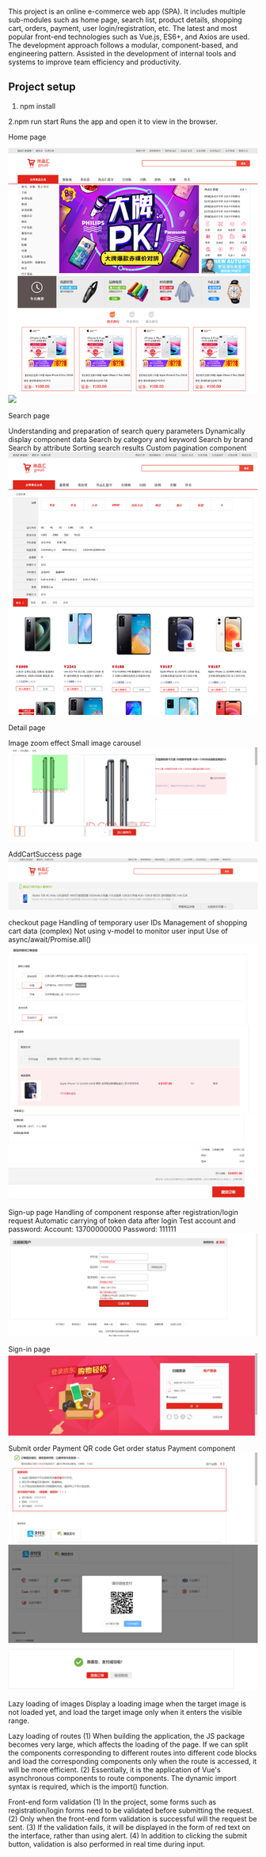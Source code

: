 This project is an online e-commerce web app (SPA).
It includes multiple sub-modules such as home page, search list, product details, shopping cart, orders, payment, user login/registration, etc.
The latest and most popular front-end technologies such as Vue.js, ES6+, and Axios are used.
The development approach follows a modular, component-based, and engineering pattern. Assisted in the development of internal tools and systems to improve team efficiency and productivity.


## Project setup

1. npm install


2.npm run start
Runs the app and open it to view in the browser.



Home page

![](images/Homepage.png)
![](images/manage%20different%20right%20permissions.png)

Search page

Understanding and preparation of search query parameters
Dynamically display component data
Search by category and keyword
Search by brand
Search by attribute
Sorting search results
Custom pagination component
![](images/searchpage.png)

Detail page

Image zoom effect
Small image carousel
![](images/porductpage.png)



AddCartSuccess page
![](images/addshoppingcart.png)

checkout page
Handling of temporary user IDs
Management of shopping cart data (complex)
Not using v-model to monitor user input
Use of async/await/Promise.all()
![](images/checkout1.png)
![](images/checkout2.png)
![](images/checkout3.png)

Sign-up page
Handling of component response after registration/login request
Automatic carrying of token data after login
Test account and password:
Account: 13700000000 Password: 111111
![](images/signup.png)

Sign-in page
![](images/signin.png)




Submit order
Payment QR code
Get order status
Payment component
![](images/pay1.png)
![](images/pay2.png)
![](images/pay3.png)



Lazy loading of images
Display a loading image when the target image is not loaded yet, and load the target image only when it enters the visible range.

Lazy loading of routes
(1) When building the application, the JS package becomes very large, which affects the loading of the page. If we can split the components corresponding to different routes into different code blocks and load the corresponding components only when the route is accessed, it will be more efficient.
(2) Essentially, it is the application of Vue's asynchronous components to route components. The dynamic import syntax is required, which is the import() function.

Front-end form validation
(1) In the project, some forms such as registration/login forms need to be validated before submitting the request.
(2) Only when the front-end form validation is successful will the request be sent.
(3) If the validation fails, it will be displayed in the form of red text on the interface, rather than using alert.
(4) In addition to clicking the submit button, validation is also performed in real time during input.

